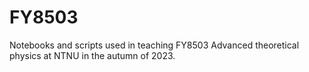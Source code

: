 # FY8503
Notebooks and scripts used in teaching FY8503 Advanced theoretical physics at NTNU in the autumn of 2023.
